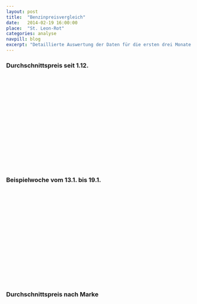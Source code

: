 ```yaml
---
layout: post
title:  "Benzinpreisvergleich"
date:   2014-02-19 16:00:00
place:	"St. Leon-Rot"
categories: analyse
navpill: blog
excerpt: "Detaillierte Auswertung der Daten für die ersten drei Monate der Markttransparenzstelle für Kraftstoffe."
---
```


<h3>Durchschnittspreis seit 1.12.</h3>

<div id="average" style="height: 250px;"></div>

<h3>Beispielwoche vom 13.1. bis 19.1.</h3>

<div id="week" style="height: 250px;"></div>

<h3>Durchschnittspreis nach Marke</h3>

<div id="brand" style="height: 250px;"></div>

<script>
new Morris.Line({
	element: 'average',
	data: [
		{ x: '2013-12-01', y: 1.5096213 },
		{ x: '2013-12-02', y: 1.53108 },
		{ x: '2013-12-03', y: 1.5240216 },
		{ x: '2013-12-04', y: 1.5268673 },
		{ x: '2013-12-05', y: 1.525002 },
		{ x: '2013-12-06', y: 1.5236138 },
		{ x: '2013-12-07', y: 1.5222058 },
		{ x: '2013-12-08', y: 1.5264098 },
		{ x: '2013-12-09', y: 1.5196194 },
		{ x: '2013-12-10', y: 1.5207584 },
		{ x: '2013-12-11', y: 1.5168058 },
		{ x: '2013-12-12', y: 1.5147726 },
		{ x: '2013-12-13', y: 1.5090414 },
		{ x: '2013-12-14', y: 1.5062638 },
		{ x: '2013-12-15', y: 1.5104214 },
		{ x: '2013-12-16', y: 1.5066037 },
		{ x: '2013-12-17', y: 1.5007643 },
		{ x: '2013-12-18', y: 1.500202 },
		{ x: '2013-12-19', y: 1.4922628 },
		{ x: '2013-12-20', y: 1.5013051 },
		{ x: '2013-12-21', y: 1.5100711 },
		{ x: '2013-12-22', y: 1.5235807 },
		{ x: '2013-12-23', y: 1.5127665 },
		{ x: '2013-12-24', y: 1.5123625 },
		{ x: '2013-12-25', y: 1.5307415 },
		{ x: '2013-12-26', y: 1.530444 },
		{ x: '2013-12-27', y: 1.5175011 },
		{ x: '2013-12-28', y: 1.5178106 },
		{ x: '2013-12-29', y: 1.5238202 },
		{ x: '2013-12-30', y: 1.518183 },
		{ x: '2013-12-31', y: 1.5168607 },
		{ x: '2014-01-01', y: 1.5374652 },
		{ x: '2014-01-02', y: 1.5192508 },
		{ x: '2014-01-03', y: 1.5071093 },
		{ x: '2014-01-04', y: 1.5006814 },
		{ x: '2014-01-05', y: 1.5019112 },
		{ x: '2014-01-06', y: 1.4949166 },
		{ x: '2014-01-07', y: 1.4897704 },
		{ x: '2014-01-08', y: 1.4864854 },
		{ x: '2014-01-09', y: 1.4884106 },
		{ x: '2014-01-10', y: 1.4878905 },
		{ x: '2014-01-11', y: 1.4898244 },
		{ x: '2014-01-12', y: 1.4917149 },
		{ x: '2014-01-13', y: 1.4860413 },
		{ x: '2014-01-14', y: 1.4861336 },
		{ x: '2014-01-15', y: 1.4819336 },
		{ x: '2014-01-16', y: 1.4808119 },
		{ x: '2014-01-17', y: 1.4815807 },
		{ x: '2014-01-18', y: 1.4918292 },
		{ x: '2014-01-19', y: 1.492018 },
		{ x: '2014-01-20', y: 1.4857386 },
		{ x: '2014-01-21', y: 1.4838557 },
		{ x: '2014-01-22', y: 1.4835324 }
	],
	xkey: 'x',
	ymin: 'auto',
	yLabelFormat: function (y) { return Math.round(y * 100) / 100; },
	hideHover: true,
	events: ['2013-12-22', '2013-12-25', '2013-12-26', '2014-01-01'],
	eventLineColors: ['black', 'red', 'red', 'blue'],
	ykeys: ['y'],
	labels: ['Durchschnittspreis']
});
new Morris.Line({
	element: 'week',
	data: [
	{ x: '2014-01-13 0:00', aral: 1.5740165, avia: 1.5608824, bft: 1.5239358, esso: 1.5680323, jet: 1.5504773, shell: 1.6005354, total: 1.5655},
	{ x: '2014-01-13 1:00', aral: 1.5740165, avia: 1.5601765, bft: 1.5239358, esso: 1.5680323, jet: 1.5504773, shell: 1.6005354, total: 1.5655},
	{ x: '2014-01-13 2:00', aral: 1.5740165, avia: 1.5601765, bft: 1.5239358, esso: 1.5680323, jet: 1.5504773, shell: 1.6005354, total: 1.5655},
	{ x: '2014-01-13 3:00', aral: 1.5740165, avia: 1.5601176, bft: 1.5239358, esso: 1.5680323, jet: 1.55025, shell: 1.6005354, total: 1.5655},
	{ x: '2014-01-13 4:00', aral: 1.5740165, avia: 1.5601176, bft: 1.5239358, esso: 1.5680323, jet: 1.5500227, shell: 1.6005354, total: 1.5655},
	{ x: '2014-01-13 5:00', aral: 1.5738515, avia: 1.5598824, bft: 1.5247615, esso: 1.5680323, jet: 1.5497955, shell: 1.6004567, total: 1.5655},
	{ x: '2014-01-13 6:00', aral: 1.5717063, avia: 1.5585294, bft: 1.5339358, esso: 1.5660968, jet: 1.5483182, shell: 1.589748, total: 1.5635},
	{ x: '2014-01-13 7:00', aral: 1.5682739, avia: 1.5565294, bft: 1.5372385, esso: 1.5591075, jet: 1.5465, shell: 1.5710472, total: 1.5585},
	{ x: '2014-01-13 8:00', aral: 1.5620693, avia: 1.5512941, bft: 1.5390734, esso: 1.5534624, jet: 1.5412727, shell: 1.559, total: 1.5525},
	{ x: '2014-01-13 9:00', aral: 1.5557987, avia: 1.5445556, bft: 1.5354954, esso: 1.5453978, jet: 1.5275227, shell: 1.5488031, total: 1.54475},
	{ x: '2014-01-13 10:00', aral: 1.5462937, avia: 1.5323041, bft: 1.5296239, esso: 1.5394301, jet: 1.51775, shell: 1.5367559, total: 1.53025},
	{ x: '2014-01-13 11:00', aral: 1.5358647, avia: 1.5214269, bft: 1.5232385, esso: 1.5262043, jet: 1.5084318, shell: 1.5265984, total: 1.521875},
	{ x: '2014-01-13 12:00', aral: 1.529099, avia: 1.5167485, bft: 1.5177339, esso: 1.5182473, jet: 1.5015, shell: 1.5184882, total: 1.514625},
	{ x: '2014-01-13 13:00', aral: 1.5237525, avia: 1.5113684, bft: 1.5153028, esso: 1.5127097, jet: 1.4937727, shell: 1.5123465, total: 1.508125},
	{ x: '2014-01-13 14:00', aral: 1.5158317, avia: 1.5044094, bft: 1.5101651, esso: 1.5076559, jet: 1.4909318, shell: 1.5084488, total: 1.504},
	{ x: '2014-01-13 15:00', aral: 1.5102211, avia: 1.5003158, bft: 1.5057615, esso: 1.5024409, jet: 1.4862727, shell: 1.5046693, total: 1.498875},
	{ x: '2014-01-13 16:00', aral: 1.5070528, avia: 1.4956374, bft: 1.5020917, esso: 1.4987849, jet: 1.4844545, shell: 1.4997874, total: 1.496625},
	{ x: '2014-01-13 17:00', aral: 1.5024983, avia: 1.491076, bft: 1.4976881, esso: 1.4959355, jet: 1.4783182, shell: 1.4967559, total: 1.4905},
	{ x: '2014-01-13 18:00', aral: 1.4995281, avia: 1.4865439, bft: 1.4941101, esso: 1.4923333, jet: 1.4759318, shell: 1.4943543, total: 1.48675},
	{ x: '2014-01-13 19:00', aral: 1.4982079, avia: 1.484731, bft: 1.4930092, esso: 1.4892151, jet: 1.4758182, shell: 1.4930945, total: 1.485625},
	{ x: '2014-01-13 20:00', aral: 1.4981419, avia: 1.4846725, bft: 1.4943853, esso: 1.4892151, jet: 1.4757045, shell: 1.4970315, total: 1.484875},
	{ x: '2014-01-13 21:00', aral: 1.569495, avia: 1.4856667, bft: 1.4978716, esso: 1.4905054, jet: 1.4754773, shell: 1.5895906, total: 1.48475},
	{ x: '2014-01-13 22:00', aral: 1.5714092, avia: 1.5350819, bft: 1.5073211, esso: 1.5597527, jet: 1.4754773, shell: 1.5900236, total: 1.56275},
	{ x: '2014-01-13 23:00', aral: 1.5731254, avia: 1.5465439, bft: 1.5109908, esso: 1.5597527, jet: 1.4754773, shell: 1.5902205, total: 1.56275},
	{ x: '2014-01-14 0:00', aral: 1.5739505, avia: 1.559, bft: 1.5188807, esso: 1.5773871, jet: 1.5446818, shell: 1.5906142, total: 1.56275},
	{ x: '2014-01-14 1:00', aral: 1.5739505, avia: 1.559, bft: 1.5188807, esso: 1.5773871, jet: 1.5446818, shell: 1.5906142, total: 1.56275},
	{ x: '2014-01-14 2:00', aral: 1.5739505, avia: 1.559, bft: 1.5188807, esso: 1.5773871, jet: 1.5445682, shell: 1.5906142, total: 1.56275},
	{ x: '2014-01-14 3:00', aral: 1.5739505, avia: 1.5589415, bft: 1.5188807, esso: 1.5773871, jet: 1.5445682, shell: 1.5906142, total: 1.56275},
	{ x: '2014-01-14 4:00', aral: 1.5739505, avia: 1.5589415, bft: 1.5188807, esso: 1.5773871, jet: 1.5445682, shell: 1.5906142, total: 1.56275},
	{ x: '2014-01-14 5:00', aral: 1.5737855, avia: 1.5579474, bft: 1.5197064, esso: 1.577172, jet: 1.5443409, shell: 1.5905354, total: 1.56275},
	{ x: '2014-01-14 6:00', aral: 1.5714752, avia: 1.5559006, bft: 1.5197982, esso: 1.5745376, jet: 1.5443409, shell: 1.5736457, total: 1.560125},
	{ x: '2014-01-14 7:00', aral: 1.5683399, avia: 1.5533275, bft: 1.5339266, esso: 1.5652366, jet: 1.5435455, shell: 1.5733307, total: 1.5565},
	{ x: '2014-01-14 8:00', aral: 1.5627624, avia: 1.5509883, bft: 1.5369541, esso: 1.5539462, jet: 1.5371818, shell: 1.5601024, total: 1.55425},
	{ x: '2014-01-14 9:00', aral: 1.5563927, avia: 1.5412515, bft: 1.5362202, esso: 1.5479785, jet: 1.5299091, shell: 1.5486063, total: 1.546875},
	{ x: '2014-01-14 10:00', aral: 1.5516733, avia: 1.5330058, bft: 1.5321376, esso: 1.5448602, jet: 1.5200227, shell: 1.5378189, total: 1.538625},
	{ x: '2014-01-14 11:00', aral: 1.5400231, avia: 1.5272164, bft: 1.5287431, esso: 1.5324946, jet: 1.5115, shell: 1.5279764, total: 1.532375},
	{ x: '2014-01-14 12:00', aral: 1.5341815, avia: 1.5213099, bft: 1.5211284, esso: 1.5230323, jet: 1.5051364, shell: 1.5219921, total: 1.525625},
	{ x: '2014-01-14 13:00', aral: 1.5280429, avia: 1.5144094, bft: 1.517367, esso: 1.5164194, jet: 1.4999091, shell: 1.5163228, total: 1.514625},
	{ x: '2014-01-14 14:00', aral: 1.5200891, avia: 1.5062807, bft: 1.5122294, esso: 1.5113656, jet: 1.4938864, shell: 1.5095906, total: 1.506625},
	{ x: '2014-01-14 15:00', aral: 1.5112112, avia: 1.4992632, bft: 1.5045229, esso: 1.505129, jet: 1.4882045, shell: 1.5057717, total: 1.503125},
	{ x: '2014-01-14 16:00', aral: 1.5050066, avia: 1.4944094, bft: 1.499844, esso: 1.500129, jet: 1.4833182, shell: 1.4995512, total: 1.49625},
	{ x: '2014-01-14 17:00', aral: 1.5003531, avia: 1.4892047, bft: 1.4971835, esso: 1.4878172, jet: 1.4795682, shell: 1.4949055, total: 1.491375},
	{ x: '2014-01-14 18:00', aral: 1.4961617, avia: 1.4845848, bft: 1.4920459, esso: 1.4865269, jet: 1.47275, shell: 1.4905748, total: 1.4865},
	{ x: '2014-01-14 19:00', aral: 1.4946436, avia: 1.4818947, bft: 1.4908073, esso: 1.4850215, jet: 1.4699091, shell: 1.4884882, total: 1.484},
	{ x: '2014-01-14 20:00', aral: 1.4946436, avia: 1.4807251, bft: 1.491633, esso: 1.4848602, jet: 1.4691136, shell: 1.4927795, total: 1.482875},
	{ x: '2014-01-14 21:00', aral: 1.5598911, avia: 1.4817485, bft: 1.4965872, esso: 1.4856667, jet: 1.4691136, shell: 1.5812441, total: 1.482875},
	{ x: '2014-01-14 22:00', aral: 1.5617393, avia: 1.530462, bft: 1.5032844, esso: 1.550828, jet: 1.4691136, shell: 1.5820315, total: 1.557125},
	{ x: '2014-01-14 23:00', aral: 1.5634554, avia: 1.5399357, bft: 1.5083303, esso: 1.550828, jet: 1.4691136, shell: 1.5820315, total: 1.557125},
	{ x: '2014-01-15 0:00', aral: 1.5642805, avia: 1.5537368, bft: 1.5160367, esso: 1.5674946, jet: 1.5415, shell: 1.5824252, total: 1.557125},
	{ x: '2014-01-15 1:00', aral: 1.5642805, avia: 1.5540292, bft: 1.5160367, esso: 1.5674946, jet: 1.5415, shell: 1.5824252, total: 1.557125},
	{ x: '2014-01-15 2:00', aral: 1.5642805, avia: 1.5540292, bft: 1.5160367, esso: 1.5674946, jet: 1.5415, shell: 1.5824252, total: 1.557125},
	{ x: '2014-01-15 3:00', aral: 1.5642805, avia: 1.5540292, bft: 1.5160367, esso: 1.5674946, jet: 1.5415, shell: 1.5824252, total: 1.557125},
	{ x: '2014-01-15 4:00', aral: 1.5642805, avia: 1.5540292, bft: 1.5160367, esso: 1.5674946, jet: 1.5413864, shell: 1.5824252, total: 1.557125},
	{ x: '2014-01-15 5:00', aral: 1.5641155, avia: 1.5535614, bft: 1.5172294, esso: 1.567172, jet: 1.5412727, shell: 1.5824252, total: 1.557125},
	{ x: '2014-01-15 6:00', aral: 1.5618383, avia: 1.5508713, bft: 1.5175046, esso: 1.5653978, jet: 1.5411591, shell: 1.5664803, total: 1.556125},
	{ x: '2014-01-15 7:00', aral: 1.559363, avia: 1.5466608, bft: 1.5302569, esso: 1.557871, jet: 1.5407045, shell: 1.5584094, total: 1.553375},
	{ x: '2014-01-15 8:00', aral: 1.5546106, avia: 1.5435029, bft: 1.5319083, esso: 1.5483548, jet: 1.5332045, shell: 1.5525433, total: 1.5485},
	{ x: '2014-01-15 9:00', aral: 1.5499571, avia: 1.5368947, bft: 1.5275046, esso: 1.5423333, jet: 1.5284318, shell: 1.5413228, total: 1.539375},
	{ x: '2014-01-15 10:00', aral: 1.5428614, avia: 1.5284737, bft: 1.523055, esso: 1.5370108, jet: 1.5144545, shell: 1.532937, total: 1.530625},
	{ x: '2014-01-15 11:00', aral: 1.5346766, avia: 1.5211637, bft: 1.517, esso: 1.5265806, jet: 1.5093409, shell: 1.5237638, total: 1.525125},
	{ x: '2014-01-15 12:00', aral: 1.5302871, avia: 1.5154912, bft: 1.5139725, esso: 1.5165936, jet: 1.5036591, shell: 1.5179764, total: 1.517},
	{ x: '2014-01-15 13:00', aral: 1.5212112, avia: 1.5097602, bft: 1.5097523, esso: 1.5118877, jet: 1.4950227, shell: 1.5108504, total: 1.509375},
	{ x: '2014-01-15 14:00', aral: 1.5140825, avia: 1.5024503, bft: 1.5050182, esso: 1.5066471, jet: 1.4888864, shell: 1.5065197, total: 1.504},
	{ x: '2014-01-15 15:00', aral: 1.5082739, avia: 1.496193, bft: 1.5007, esso: 1.5019412, jet: 1.4849091, shell: 1.5019134, total: 1.498625},
	{ x: '2014-01-15 16:00', aral: 1.5032904, avia: 1.4940877, bft: 1.4976545, esso: 1.4914599, jet: 1.4801364, shell: 1.4973465, total: 1.4955},
	{ x: '2014-01-15 17:00', aral: 1.498835, avia: 1.4846725, bft: 1.4912909, esso: 1.4863797, jet: 1.4743409, shell: 1.4912047, total: 1.48875},
	{ x: '2014-01-15 18:00', aral: 1.4936865, avia: 1.4815731, bft: 1.4878018, esso: 1.4837594, jet: 1.4709318, shell: 1.4870315, total: 1.48325},
	{ x: '2014-01-15 19:00', aral: 1.4897921, avia: 1.4789415, bft: 1.4860901, esso: 1.4817807, jet: 1.4670682, shell: 1.4842362, total: 1.4795},
	{ x: '2014-01-15 20:00', aral: 1.4897921, avia: 1.477655, bft: 1.4865405, esso: 1.4817807, jet: 1.4660455, shell: 1.4869921, total: 1.47875},
	{ x: '2014-01-15 21:00', aral: 1.568901, avia: 1.4782982, bft: 1.4931171, esso: 1.4823155, jet: 1.4660455, shell: 1.5714409, total: 1.47825},
	{ x: '2014-01-15 22:00', aral: 1.5709472, avia: 1.5282398, bft: 1.4997838, esso: 1.5432781, jet: 1.4660455, shell: 1.5719134, total: 1.56},
	{ x: '2014-01-15 23:00', aral: 1.5726634, avia: 1.5398772, bft: 1.5041081, esso: 1.5432781, jet: 1.4660455, shell: 1.5719134, total: 1.56},
	{ x: '2014-01-16 0:00', aral: 1.5734884, avia: 1.5513837, bft: 1.5127568, esso: 1.5581444, jet: 1.5342273, shell: 1.5722283, total: 1.56},
	{ x: '2014-01-16 1:00', aral: 1.5734884, avia: 1.5517326, bft: 1.5127568, esso: 1.5581444, jet: 1.5342273, shell: 1.5722283, total: 1.56},
	{ x: '2014-01-16 2:00', aral: 1.5734884, avia: 1.5517326, bft: 1.5127568, esso: 1.5581444, jet: 1.5342273, shell: 1.5722283, total: 1.56},
	{ x: '2014-01-16 3:00', aral: 1.5734884, avia: 1.5516163, bft: 1.5127568, esso: 1.5581444, jet: 1.5342273, shell: 1.5722283, total: 1.56},
	{ x: '2014-01-16 4:00', aral: 1.5734884, avia: 1.5516163, bft: 1.5127568, esso: 1.5581444, jet: 1.5342273, shell: 1.5722283, total: 1.56},
	{ x: '2014-01-16 5:00', aral: 1.5733234, avia: 1.5506279, bft: 1.5124865, esso: 1.5581444, jet: 1.5342273, shell: 1.5722283, total: 1.56},
	{ x: '2014-01-16 6:00', aral: 1.5710132, avia: 1.5482442, bft: 1.5158198, esso: 1.5571283, jet: 1.5325227, shell: 1.5645906, total: 1.556625},
	{ x: '2014-01-16 7:00', aral: 1.5661947, avia: 1.5453372, bft: 1.5316757, esso: 1.5502299, jet: 1.5318409, shell: 1.5558504, total: 1.55225},
	{ x: '2014-01-16 8:00', aral: 1.559396, avia: 1.5430698, bft: 1.5305946, esso: 1.5402834, jet: 1.5283182, shell: 1.5489606, total: 1.5465},
	{ x: '2014-01-16 9:00', aral: 1.5524653, avia: 1.533157, bft: 1.5286577, esso: 1.5346684, jet: 1.5219545, shell: 1.5410866, total: 1.539375},
	{ x: '2014-01-16 10:00', aral: 1.5434554, avia: 1.5245233, bft: 1.5234324, esso: 1.5318877, jet: 1.5063864, shell: 1.5288425, total: 1.531375},
	{ x: '2014-01-16 11:00', aral: 1.5332244, avia: 1.5171977, bft: 1.5173063, esso: 1.5244011, jet: 1.5011591, shell: 1.519315, total: 1.52175},
	{ x: '2014-01-16 12:00', aral: 1.5230924, avia: 1.5121395, bft: 1.5121712, esso: 1.5154706, jet: 1.4950227, shell: 1.5142362, total: 1.5145},
	{ x: '2014-01-16 13:00', aral: 1.5168548, avia: 1.5063256, bft: 1.5089279, esso: 1.5093743, jet: 1.4892273, shell: 1.5086457, total: 1.508625},
	{ x: '2014-01-16 14:00', aral: 1.5084389, avia: 1.4981279, bft: 1.5030721, esso: 1.5032246, jet: 1.4835455, shell: 1.502937, total: 1.501},
	{ x: '2014-01-16 15:00', aral: 1.5031914, avia: 1.4905698, bft: 1.4975766, esso: 1.4979305, jet: 1.4803636, shell: 1.4966772, total: 1.4955},
	{ x: '2014-01-16 16:00', aral: 1.4971188, avia: 1.4858605, bft: 1.4914505, esso: 1.4909251, jet: 1.4758182, shell: 1.492189, total: 1.48925},
	{ x: '2014-01-16 17:00', aral: 1.4914092, avia: 1.4824302, bft: 1.4855946, esso: 1.4855775, jet: 1.4694545, shell: 1.4877008, total: 1.485375},
	{ x: '2014-01-16 18:00', aral: 1.4877459, avia: 1.4765581, bft: 1.4819009, esso: 1.4818877, jet: 1.46775, shell: 1.4840394, total: 1.481625},
	{ x: '2014-01-16 19:00', aral: 1.4857987, avia: 1.4746105, bft: 1.4791982, esso: 1.4794813, jet: 1.4658182, shell: 1.4822283, total: 1.47775},
	{ x: '2014-01-16 20:00', aral: 1.4857657, avia: 1.4740581, bft: 1.4803694, esso: 1.4794278, jet: 1.464, shell: 1.4862441, total: 1.476375},
	{ x: '2014-01-16 21:00', aral: 1.56933, avia: 1.4737093, bft: 1.4871261, esso: 1.4804439, jet: 1.4636591, shell: 1.5907717, total: 1.47625},
	{ x: '2014-01-16 22:00', aral: 1.5713762, avia: 1.5299302, bft: 1.4920811, esso: 1.5506578, jet: 1.4636591, shell: 1.5915591, total: 1.55725},
	{ x: '2014-01-16 23:00', aral: 1.5730924, avia: 1.5426628, bft: 1.4987477, esso: 1.5512995, jet: 1.5409318, shell: 1.5917953, total: 1.55725},
	{ x: '2014-01-17 0:00', aral: 1.5738845, avia: 1.5587674, bft: 1.5083874, esso: 1.5682513, jet: 1.5409318, shell: 1.5922283, total: 1.55725},
	{ x: '2014-01-17 1:00', aral: 1.5738845, avia: 1.5591163, bft: 1.5083874, esso: 1.5682513, jet: 1.5408182, shell: 1.5922283, total: 1.55725},
	{ x: '2014-01-17 2:00', aral: 1.5738845, avia: 1.5591163, bft: 1.5083874, esso: 1.5682513, jet: 1.5408182, shell: 1.5922283, total: 1.55725},
	{ x: '2014-01-17 3:00', aral: 1.5738845, avia: 1.5587674, bft: 1.5083874, esso: 1.5682513, jet: 1.5408182, shell: 1.5922283, total: 1.55725},
	{ x: '2014-01-17 4:00', aral: 1.5738845, avia: 1.5587674, bft: 1.5083874, esso: 1.5682513, jet: 1.5408182, shell: 1.5922283, total: 1.55725},
	{ x: '2014-01-17 5:00', aral: 1.5737195, avia: 1.5569651, bft: 1.5100991, esso: 1.5680909, jet: 1.5407045, shell: 1.592189, total: 1.55725},
	{ x: '2014-01-17 6:00', aral: 1.5714752, avia: 1.5545814, bft: 1.510009, esso: 1.5657914, jet: 1.5380909, shell: 1.5724252, total: 1.55625},
	{ x: '2014-01-17 7:00', aral: 1.5660297, avia: 1.5501047, bft: 1.5293784, esso: 1.5588396, jet: 1.5374091, shell: 1.5625433, total: 1.5515},
	{ x: '2014-01-17 8:00', aral: 1.558802, avia: 1.5419651, bft: 1.5309821, esso: 1.549107, jet: 1.5315, shell: 1.5539213, total: 1.546},
	{ x: '2014-01-17 9:00', aral: 1.5514092, avia: 1.5351337, bft: 1.5279911, esso: 1.5394813, jet: 1.5193409, shell: 1.5414409, total: 1.536125},
	{ x: '2014-01-17 10:00', aral: 1.5414092, avia: 1.5247267, bft: 1.5235714, esso: 1.535631, jet: 1.509, shell: 1.5284882, total: 1.527375},
	{ x: '2014-01-17 11:00', aral: 1.5300891, avia: 1.5155698, bft: 1.5141518, esso: 1.5213529, jet: 1.5015, shell: 1.5185276, total: 1.52075},
	{ x: '2014-01-17 12:00', aral: 1.5240165, avia: 1.5088256, bft: 1.5103571, esso: 1.5126364, jet: 1.49025, shell: 1.5119528, total: 1.5105},
	{ x: '2014-01-17 13:00', aral: 1.518703, avia: 1.503157, bft: 1.5045536, esso: 1.5065936, jet: 1.4866136, shell: 1.5049843, total: 1.502625},
	{ x: '2014-01-17 14:00', aral: 1.5080099, avia: 1.5001919, bft: 1.5, esso: 1.5039198, jet: 1.4838864, shell: 1.5010866, total: 1.497875},
	{ x: '2014-01-17 15:00', aral: 1.5000231, avia: 1.4943198, bft: 1.4963393, esso: 1.4959519, jet: 1.4813864, shell: 1.4967165, total: 1.495125},
	{ x: '2014-01-17 16:00', aral: 1.4959967, avia: 1.4892035, bft: 1.4914286, esso: 1.4907647, jet: 1.4745682, shell: 1.490811, total: 1.4885},
	{ x: '2014-01-17 17:00', aral: 1.4917063, avia: 1.4816453, bft: 1.48625, esso: 1.4842406, jet: 1.4697955, shell: 1.4871102, total: 1.482625},
	{ x: '2014-01-17 18:00', aral: 1.4875182, avia: 1.4780407, bft: 1.4839286, esso: 1.4812995, jet: 1.4660455, shell: 1.4837244, total: 1.479375},
	{ x: '2014-01-17 19:00', aral: 1.486066, avia: 1.4753663, bft: 1.4830357, esso: 1.4807112, jet: 1.4643409, shell: 1.4824252, total: 1.47725},
	{ x: '2014-01-17 20:00', aral: 1.486033, avia: 1.4741453, bft: 1.4841071, esso: 1.4805508, jet: 1.4628636, shell: 1.4860866, total: 1.477},
	{ x: '2014-01-17 21:00', aral: 1.56933, avia: 1.4742616, bft: 1.4891071, esso: 1.4812995, jet: 1.4628636, shell: 1.5811654, total: 1.477},
	{ x: '2014-01-17 22:00', aral: 1.5713762, avia: 1.5290291, bft: 1.4971429, esso: 1.5516203, jet: 1.4628636, shell: 1.5817953, total: 1.558875},
	{ x: '2014-01-17 23:00', aral: 1.5730924, avia: 1.5396105, bft: 1.5001786, esso: 1.5516203, jet: 1.4628636, shell: 1.5817953, total: 1.558875},
	{ x: '2014-01-18 0:00', aral: 1.5739175, avia: 1.5543198, bft: 1.5088393, esso: 1.5687326, jet: 1.5416136, shell: 1.5824252, total: 1.558875},
	{ x: '2014-01-18 1:00', aral: 1.5739175, avia: 1.5547849, bft: 1.5088393, esso: 1.5687326, jet: 1.5416136, shell: 1.5824252, total: 1.558875},
	{ x: '2014-01-18 2:00', aral: 1.5739175, avia: 1.5547849, bft: 1.5088393, esso: 1.5687326, jet: 1.5416136, shell: 1.5824252, total: 1.558875},
	{ x: '2014-01-18 3:00', aral: 1.5739175, avia: 1.5546105, bft: 1.5088393, esso: 1.5687326, jet: 1.5416136, shell: 1.5824252, total: 1.558875},
	{ x: '2014-01-18 4:00', aral: 1.5739175, avia: 1.5546105, bft: 1.5088393, esso: 1.5687326, jet: 1.5416136, shell: 1.5824252, total: 1.558875},
	{ x: '2014-01-18 5:00', aral: 1.5739175, avia: 1.5540291, bft: 1.5088393, esso: 1.5685722, jet: 1.5416136, shell: 1.5824252, total: 1.558875},
	{ x: '2014-01-18 6:00', aral: 1.5739175, avia: 1.5514709, bft: 1.5097321, esso: 1.5675027, jet: 1.5396818, shell: 1.5719921, total: 1.558375},
	{ x: '2014-01-18 7:00', aral: 1.5739175, avia: 1.549814, bft: 1.5279911, esso: 1.5631711, jet: 1.5393409, shell: 1.559748, total: 1.55725},
	{ x: '2014-01-18 8:00', aral: 1.5739175, avia: 1.5463837, bft: 1.5293304, esso: 1.5597487, jet: 1.5359318, shell: 1.5525827, total: 1.553375},
	{ x: '2014-01-18 9:00', aral: 1.5739175, avia: 1.5401047, bft: 1.5297768, esso: 1.5485722, jet: 1.5309318, shell: 1.545811, total: 1.545375},
	{ x: '2014-01-18 10:00', aral: 1.5738185, avia: 1.5312674, bft: 1.5246429, esso: 1.5368075, jet: 1.5222955, shell: 1.5356142, total: 1.5365},
	{ x: '2014-01-18 11:00', aral: 1.5738185, avia: 1.5249012, bft: 1.5199107, esso: 1.5263262, jet: 1.5149091, shell: 1.5284488, total: 1.527125},
	{ x: '2014-01-18 12:00', aral: 1.5719373, avia: 1.5175465, bft: 1.515, esso: 1.520123, jet: 1.5041136, shell: 1.5210079, total: 1.520875},
	{ x: '2014-01-18 13:00', aral: 1.5709472, avia: 1.5111512, bft: 1.5112411, esso: 1.5153102, jet: 1.4950227, shell: 1.5160079, total: 1.509875},
	{ x: '2014-01-18 14:00', aral: 1.5698911, avia: 1.5078372, bft: 1.5065089, esso: 1.5097487, jet: 1.4904773, shell: 1.5112835, total: 1.5065},
	{ x: '2014-01-18 15:00', aral: 1.5698911, avia: 1.5046395, bft: 1.5031161, esso: 1.5054706, jet: 1.4862727, shell: 1.5075433, total: 1.499125},
	{ x: '2014-01-18 16:00', aral: 1.5653696, avia: 1.5017907, bft: 1.502, esso: 1.500123, jet: 1.4817273, shell: 1.5041575, total: 1.49625},
	{ x: '2014-01-18 17:00', aral: 1.539264, avia: 1.4987674, bft: 1.4992321, esso: 1.4958984, jet: 1.4786591, shell: 1.5007717, total: 1.4925},
	{ x: '2014-01-18 18:00', aral: 1.5363597, avia: 1.4950465, bft: 1.4961071, esso: 1.4923155, jet: 1.4754773, shell: 1.4986457, total: 1.492},
	{ x: '2014-01-18 19:00', aral: 1.5136535, avia: 1.4901047, bft: 1.4945893, esso: 1.4918342, jet: 1.4729773, shell: 1.4949055, total: 1.49025},
	{ x: '2014-01-18 20:00', aral: 1.5133894, avia: 1.4866163, bft: 1.4932946, esso: 1.4917807, jet: 1.4715, shell: 1.4960866, total: 1.486375},
	{ x: '2014-01-18 21:00', aral: 1.568769, avia: 1.4867326, bft: 1.4974018, esso: 1.4917807, jet: 1.4712727, shell: 1.5808898, total: 1.484625},
	{ x: '2014-01-18 22:00', aral: 1.5713762, avia: 1.5327791, bft: 1.5021339, esso: 1.5530107, jet: 1.4703636, shell: 1.5813228, total: 1.484875},
	{ x: '2014-01-18 23:00', aral: 1.5731254, avia: 1.5425465, bft: 1.5038304, esso: 1.5530107, jet: 1.4703636, shell: 1.5813228, total: 1.561625},
	{ x: '2014-01-19 0:00', aral: 1.5739835, avia: 1.556093, bft: 1.5118661, esso: 1.5687326, jet: 1.5432045, shell: 1.5817165, total: 1.561625},
	{ x: '2014-01-19 1:00', aral: 1.5739835, avia: 1.5560349, bft: 1.5115089, esso: 1.5687326, jet: 1.5432045, shell: 1.5817165, total: 1.561625},
	{ x: '2014-01-19 2:00', aral: 1.5739835, avia: 1.5560349, bft: 1.5115089, esso: 1.5687326, jet: 1.5432045, shell: 1.5817165, total: 1.561625},
	{ x: '2014-01-19 3:00', aral: 1.5739835, avia: 1.5560349, bft: 1.5115089, esso: 1.5687326, jet: 1.5432045, shell: 1.5817165, total: 1.561625},
	{ x: '2014-01-19 4:00', aral: 1.5739835, avia: 1.5560349, bft: 1.5115089, esso: 1.5687326, jet: 1.5432045, shell: 1.5817165, total: 1.561625},
	{ x: '2014-01-19 5:00', aral: 1.5738185, avia: 1.5565581, bft: 1.5115089, esso: 1.5685722, jet: 1.5432045, shell: 1.5817165, total: 1.561625},
	{ x: '2014-01-19 6:00', aral: 1.5717393, avia: 1.5543488, bft: 1.5115089, esso: 1.5660588, jet: 1.5410455, shell: 1.567189, total: 1.5615},
	{ x: '2014-01-19 7:00', aral: 1.569297, avia: 1.5513256, bft: 1.5254375, esso: 1.5625294, jet: 1.5405909, shell: 1.5582913, total: 1.561},
	{ x: '2014-01-19 8:00', aral: 1.5661947, avia: 1.5456279, bft: 1.5273125, esso: 1.5563262, jet: 1.5374091, shell: 1.5534094, total: 1.558125},
	{ x: '2014-01-19 9:00', aral: 1.5575479, avia: 1.5392326, bft: 1.5282054, esso: 1.5491604, jet: 1.5316136, shell: 1.5471102, total: 1.554},
	{ x: '2014-01-19 10:00', aral: 1.5561617, avia: 1.5290291, bft: 1.5224911, esso: 1.5404439, jet: 1.5217273, shell: 1.5373071, total: 1.5435},
	{ x: '2014-01-19 11:00', aral: 1.5561617, avia: 1.5228372, bft: 1.5190982, esso: 1.5347754, jet: 1.5169545, shell: 1.5301811, total: 1.531625},
	{ x: '2014-01-19 12:00', aral: 1.5561617, avia: 1.5164419, bft: 1.5142768, esso: 1.5276631, jet: 1.5083182, shell: 1.5221496, total: 1.521875},
	{ x: '2014-01-19 13:00', aral: 1.5541155, avia: 1.5124884, bft: 1.5077589, esso: 1.5217273, jet: 1.5015, shell: 1.5182913, total: 1.51725},
	{ x: '2014-01-19 14:00', aral: 1.5521683, avia: 1.5089419, bft: 1.5044554, esso: 1.5144545, jet: 1.4994545, shell: 1.5138031, total: 1.514},
	{ x: '2014-01-19 15:00', aral: 1.5441155, avia: 1.5047558, bft: 1.5025804, esso: 1.5101765, jet: 1.4971818, shell: 1.5103386, total: 1.5115},
	{ x: '2014-01-19 16:00', aral: 1.5356007, avia: 1.5014419, bft: 1.5012411, esso: 1.5065936, jet: 1.494, shell: 1.5060472, total: 1.506625},
	{ x: '2014-01-19 17:00', aral: 1.5178449, avia: 1.498593, bft: 1.4984732, esso: 1.5037594, jet: 1.4893409, shell: 1.5015591, total: 1.5035},
	{ x: '2014-01-19 18:00', aral: 1.508571, avia: 1.4959767, bft: 1.4950804, esso: 1.4999091, jet: 1.4870682, shell: 1.4980551, total: 1.502125},
	{ x: '2014-01-19 19:00', aral: 1.5059967, avia: 1.4945814, bft: 1.4940089, esso: 1.4987326, jet: 1.4836591, shell: 1.4970315, total: 1.501375},
	{ x: '2014-01-19 20:00', aral: 1.5059967, avia: 1.4934186, bft: 1.4934732, esso: 1.4986257, jet: 1.4818409, shell: 1.5004961, total: 1.50125},
	{ x: '2014-01-19 21:00', aral: 1.569429, avia: 1.4934767, bft: 1.4968661, esso: 1.4985187, jet: 1.4818409, shell: 1.5815591, total: 1.501125},
	{ x: '2014-01-19 22:00', aral: 1.5713762, avia: 1.5328372, bft: 1.5026696, esso: 1.5532781, jet: 1.4817273, shell: 1.5820709, total: 1.501125},
	{ x: '2014-01-19 23:00', aral: 1.5731254, avia: 1.5437093, bft: 1.5050804, esso: 1.5537594, jet: 1.4817273, shell: 1.5820709, total: 1.566}
	],
	xkey: 'x',
	ymin: 1.45,
	ymax: 1.61,
	hideHover: true,
	yLabelFormat: function (y) { return Math.round(y * 1000) / 1000; },
	ykeys: ['aral', 'avia', 'bft', 'esso', 'jet', 'shell', 'total'],
	labels: ['Aral', 'AVIA', 'bft', 'Esso', 'JET', 'Shell', 'Total']
});
new Morris.Bar({
	element: 'brand',
	data: [
		{ x: 'Aral', y: 1.3706597 },
		{ x: 'AVIA', y: 1.3554899 },
		{ x: 'bft', y: 1.3561543 },
		{ x: 'Esso', y: 1.3610006 },
		{ x: 'JET', y: 1.3431458 },
		{ x: 'Shell', y: 1.3612518 },
		{ x: 'Total', y: 1.3615441 }
	],
	xkey: 'x',
	ymin: 1.31,
	ymax: 1.39,
	hideHover: true,
	yLabelFormat: function (y) { return Math.round(y * 1000) / 1000; },
	ykeys: ['y'],
	labels: ['Durchschnittspreis']
});
</script>